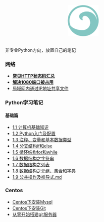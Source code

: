 <div align="center">
    <img src="/assets/img/logo.png" width="100px">
</div>
<br>

非专业Python方向，放置自己的笔记

### 网络

- **[常见HTTP状态码汇总](/web-rel/http-status-code.md)**
- **[解决1080端口被占用](/web-rel/solve-1080-port-occupied.md)**
- [局域网内通过IP地址共享文件](/web-rel/throwing-IPaddress-shared-files-in-LAN.md)

### Python学习笔记

#### 基础篇

- [1.1 计算机基础知识](/python-basic/1.1计算机基础知识.md)
- [1.2 Python入门及配置](/python-basic/1.2Python入门及配置.md)
- [1.3 注释、变量和基本数据类型](/python-basic/1.3注释、变量、数据类型和格式化输出.md)
- [1.4 分支结构if和else](/python-basic/1.4分支结构if和else.md)
- [1.5 循环结构for和while](/python-basic/1.5循环结构for和while.md)
- [1.6 数据结构之字符串](/python-basic/1.6数据类型之字符串.md)
- [1.7 数据结构之列表](/python-basic/1.7数据结构之列表.md)
- [1.8 数据结构之元组、集合和字典](/python-basic/1.8数据结构之元组、集合和字典.md)
- [1.9 公共操作及推导式.md](/python-basic/1.9公共操作及推导式.md)

### Centos

- [Centos下安装Mysql](/centos-tutorial/Centos下安装Mysql.md)
- [Centos下安装Git](/centos-tutorial/Centos下安装Git.md)
- [从零开始搭建git服务器](/centos-tutorial/从零开始搭建git服务器.md)